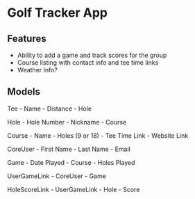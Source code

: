 # Golf Tracker App

## Features
- Ability to add a game and track scores for the group
- Course listing with contact info and tee time links
- Weather Info?


## Models
Tee
    - Name
    - Distance
    - Hole

Hole
    - Hole Number
    - Nickname
    - Course

Course
    - Name
    - Holes (9 or 18)
    - Tee Time Link
    - Website Link

CoreUser
    - First Name
    - Last Name
    - Email

Game
    - Date Played
    - Course
    - Holes Played

UserGameLink
    - CoreUser
    - Game

HoleScoreLink
    - UserGameLink
    - Hole
    - Score

